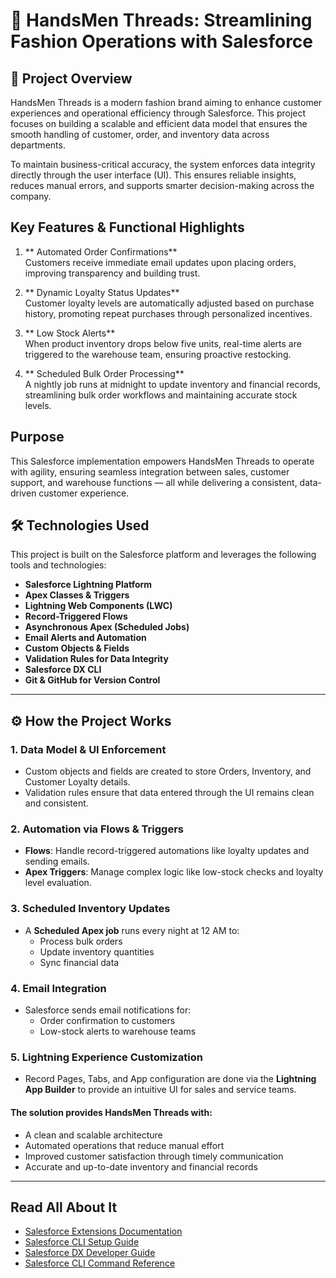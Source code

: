 # 🧵 HandsMen Threads: Streamlining Fashion Operations with Salesforce

## 📌 Project Overview

HandsMen Threads is a modern fashion brand aiming to enhance customer experiences and operational efficiency through Salesforce. This project focuses on building a scalable and efficient data model that ensures the smooth handling of customer, order, and inventory data across departments.

To maintain business-critical accuracy, the system enforces data integrity directly through the user interface (UI). This ensures reliable insights, reduces manual errors, and supports smarter decision-making across the company.

##  Key Features & Functional Highlights

1. ** Automated Order Confirmations**  
   Customers receive immediate email updates upon placing orders, improving transparency and building trust.

2. ** Dynamic Loyalty Status Updates**  
   Customer loyalty levels are automatically adjusted based on purchase history, promoting repeat purchases through personalized incentives.

3. ** Low Stock Alerts**  
   When product inventory drops below five units, real-time alerts are triggered to the warehouse team, ensuring proactive restocking.

4. ** Scheduled Bulk Order Processing**  
   A nightly job runs at midnight to update inventory and financial records, streamlining bulk order workflows and maintaining accurate stock levels.

##  Purpose

This Salesforce implementation empowers HandsMen Threads to operate with agility, ensuring seamless integration between sales, customer support, and warehouse functions — all while delivering a consistent, data-driven customer experience.

## 🛠️ Technologies Used

This project is built on the Salesforce platform and leverages the following tools and technologies:

- **Salesforce Lightning Platform**
- **Apex Classes & Triggers**
- **Lightning Web Components (LWC)**
- **Record-Triggered Flows**
- **Asynchronous Apex (Scheduled Jobs)**
- **Email Alerts and Automation**
- **Custom Objects & Fields**
- **Validation Rules for Data Integrity**
- **Salesforce DX CLI**
- **Git & GitHub for Version Control**

---

## ⚙️ How the Project Works

### 1. **Data Model & UI Enforcement**
- Custom objects and fields are created to store Orders, Inventory, and Customer Loyalty details.
- Validation rules ensure that data entered through the UI remains clean and consistent.

### 2. **Automation via Flows & Triggers**
- **Flows**: Handle record-triggered automations like loyalty updates and sending emails.
- **Apex Triggers**: Manage complex logic like low-stock checks and loyalty level evaluation.

### 3. **Scheduled Inventory Updates**
- A **Scheduled Apex job** runs every night at 12 AM to:
  - Process bulk orders
  - Update inventory quantities
  - Sync financial data

### 4. **Email Integration**
- Salesforce sends email notifications for:
  - Order confirmation to customers
  - Low-stock alerts to warehouse teams

### 5. **Lightning Experience Customization**
- Record Pages, Tabs, and App configuration are done via the **Lightning App Builder** to provide an intuitive UI for sales and service teams.
  
#### The solution provides HandsMen Threads with:

- A clean and scalable architecture
- Automated operations that reduce manual effort
- Improved customer satisfaction through timely communication
- Accurate and up-to-date inventory and financial records
---


## Read All About It

- [Salesforce Extensions Documentation](https://developer.salesforce.com/tools/vscode/)
- [Salesforce CLI Setup Guide](https://developer.salesforce.com/docs/atlas.en-us.sfdx_setup.meta/sfdx_setup/sfdx_setup_intro.htm)
- [Salesforce DX Developer Guide](https://developer.salesforce.com/docs/atlas.en-us.sfdx_dev.meta/sfdx_dev/sfdx_dev_intro.htm)
- [Salesforce CLI Command Reference](https://developer.salesforce.com/docs/atlas.en-us.sfdx_cli_reference.meta/sfdx_cli_reference/cli_reference.htm)
